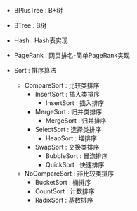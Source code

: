 - BPlusTree : B+树

- BTree : B树

- Hash : Hash表实现

- PageRank : 网页排名-简单PageRank实现

- Sort : 排序算法
    - CompareSort : 比较类排序
        - InsertSort : 插入类排序
            - InsertSort : 插入排序
        - MergeSort : 归并类排序
            - MergeSort : 归并排序
        - SelectSort : 选择类排序
            - HeapSort : 堆排序
        - SwapSort : 交换类排序
            - BubbleSort : 冒泡排序
            - QuickSort : 快速排序     
    - NoCompareSort : 非比较类排序
        - BucketSort : 桶排序
        - CountSort : 计数排序
        - RadixSort : 基数排序